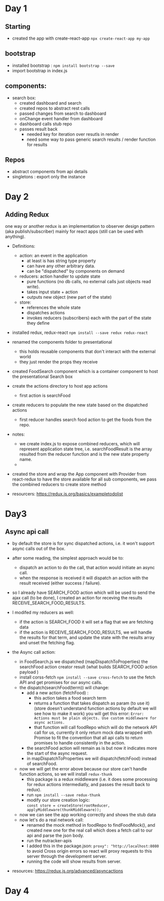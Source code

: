 # Day 1

## Starting
- created the app with create-react-app 
```npx create-react-app my-app```

## bootstrap
- installed bootstrap : `npm install bootstrap --save`
- import bootstrap in index.js

## components:
- search box:
    - created dashboard and search
    - created repos to abstract rest calls
    - passed changes from search to dashboard
    - onChange event handler from dashboard 
    - dashboard calls stub repo
    - passes result back 
        - needed key for iteration over resutls in render
        - need some way to pass generic search results / render function for results

## Repos
- abstract components from api details
- singletons : export only the instance

# Day 2
## Adding Redux
one way or another redux is an implementation to observer design pattern (aka publish/subscriber) mainly for react apps (still can be used with anything).
- Definitions:
    - action: an event in the application
        - at least is has string type property
        - can have any other arbitrary data.
        - can be "dispatched" by components on demand
    - reducers: action handler to update state
        - pure functions (no db calls, no external calls just objects read write).
        - takes input state +  action 
        - outputs new object (new part of the state)
    - store:
        - references the whole state
        - dispatches actions
        - invokes reducers (subscribers) each with the part of the state they define 
    
- installed redux, redux-react `npm install --save redux redux-react`
- renamed the components folder to presentational
    - this holds reusable components that don't interact with the external world
    - they just render the props they receive
- created FoodSearch component which is a container component to host the presentational Search box
- create the actions directory to host app actions
    - first action is searchFood
- create reducers to populate the new state based on the dispatched actions
    - first reducer handles search food action to get the foods from the repo.
- notes:
    - we create index.js to expose combined reducers, which will represent application state tree, i.e. searchFoodResult is the array resulted from the reducer function and is the new state property name.
    -  
- created the store and wrap the App component with Provider from react-redux to have the store available for all sub components, we pass the combined reducers to create store method

- resourcers: https://redux.js.org/basics/exampletodolist

# Day3
## Async api call 
- by default the store is for sync dispatched actions, i.e. it won't support async calls out of the box.
- after some reading, the simplest approach would be to:
    - dispatch an action to do the call, that action would initiate an async call. 
    - when the response is received it will dispatch an action with the result received (either success / failure).
- so I already have SEARCH_FOOD action which will be used to send the ajax call (to be done), I created an action for receving the results RECEIVE_SEARCH_FOOD_RESULTS.

- I modifed my reducers as well:
    - if the action is SEARCH_FOOD it will set a flag that we are fetching data
    - if the action is RECEIVE_SEARCH_FOOD_RESULTS, we will handle the results for that term, and update the state with the results array and unset the fetching flag.
- the Async call action:
    - in FoodSearch.js we dispatched (mapDispatchToProperties) the searchFood action creator result (what builds SEARCH_FOOD action payload )
    - install corss-fetch `npm install --save cross-fetch` to use the fetch API and get promises for our async calls.
    - the dispatch(searchFood(term)) will change:
        - add a new action (fetchFood) :
            - this action takes a food search term
            - returns a function that takes dispatch as param (to use it)(store doesn't understand function actions by default we will see how to make it work)
            you will get this error: 
            ```Error: Actions must be plain objects. Use custom middleware for async actions.```
            - that function will call foodRepo which will do the network API call for us, currently it only return mock data  wrapped with Promise to fit the convention that all api calls to return promises to handle consistently in the action. 
        - the searchFood action will remain as is but now it indicates more the start of the async request. 
        - in mapDispatchToProperties we will dispatch(fetchFood) instead of searchFood.
    - now we will get the error above because our store can't handle function actions, so we will install `redux-thunk` 
        - this package is a redux middleware (i.e. it does some processing for redux actions intermediatly, and passes the result back to redux).
        - run `npm install --save redux-thunk`
        - modify our store creation logic: <br>
        ```const store = createStore(rootReducer, applyMiddleware(thunkMiddleware));```
    - now we can see the app working correctly and shows the stub data 
    - now let's do a real network call:
        - renamed the mock method in foodRepo to findFoodMock(), and created new one for the real call which does a fetch call to our api and parse the json body.
        - run the nutracker-apis 
        - I added this in the package.json: `proxy": "http://localhost:8080` to avoid Cross origin errors so react will proxy requests to this server through the development server.
        - running the code will show results from server.
        
- resources: https://redux.js.org/advanced/asyncactions


# Day 4
## 